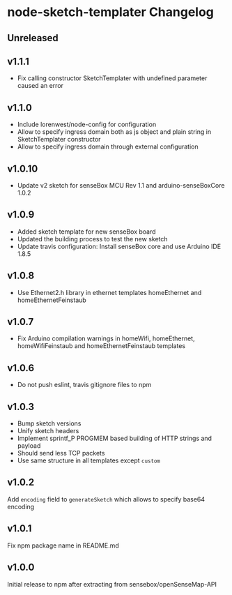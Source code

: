 # node-sketch-templater Changelog

## Unreleased

## v1.1.1
- Fix calling constructor SketchTemplater with undefined parameter caused an error

## v1.1.0
- Include lorenwest/node-config for configuration
- Allow to specify ingress domain both as js object and plain string in SketchTemplater constructor
- Allow to specify ingress domain through external configuration

## v1.0.10
- Update v2 sketch for senseBox MCU Rev 1.1 and arduino-senseBoxCore 1.0.2

## v1.0.9
- Added sketch template for new senseBox board
- Updated the building process to test the new sketch
- Update travis configuration: Install senseBox core and use Arduino IDE 1.8.5

## v1.0.8
- Use Ethernet2.h library in ethernet templates homeEthernet and homeEthernetFeinstaub

## v1.0.7
- Fix Arduino compilation warnings in homeWifi, homeEthernet, homeWifiFeinstaub and homeEthernetFeinstaub templates

## v1.0.6
- Do not push eslint, travis gitignore files to npm

## v1.0.3
- Bump sketch versions
- Unify sketch headers
- Implement sprintf_P PROGMEM based building of HTTP strings and payload
- Should send less TCP packets
- Use same structure in all templates except `custom`

## v1.0.2
Add `encoding` field to `generateSketch` which allows to specify base64 encoding

## v1.0.1
Fix npm package name in README.md

## v1.0.0
Initial release to npm after extracting from sensebox/openSenseMap-API
